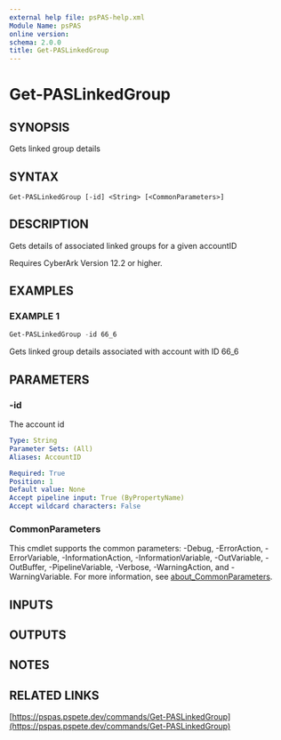 ```yaml
---
external help file: psPAS-help.xml
Module Name: psPAS
online version:
schema: 2.0.0
title: Get-PASLinkedGroup
---
```


# Get-PASLinkedGroup

## SYNOPSIS
Gets linked group details

## SYNTAX

```
Get-PASLinkedGroup [-id] <String> [<CommonParameters>]
```

## DESCRIPTION
Gets details of associated linked groups for a given accountID

Requires CyberArk Version 12.2 or higher.

## EXAMPLES

### EXAMPLE 1
```powershell
Get-PASLinkedGroup -id 66_6
```

Gets linked group details associated with account with ID 66_6

## PARAMETERS

### -id
The account id

```yaml
Type: String
Parameter Sets: (All)
Aliases: AccountID

Required: True
Position: 1
Default value: None
Accept pipeline input: True (ByPropertyName)
Accept wildcard characters: False
```

### CommonParameters
This cmdlet supports the common parameters: -Debug, -ErrorAction, -ErrorVariable, -InformationAction, -InformationVariable, -OutVariable, -OutBuffer, -PipelineVariable, -Verbose, -WarningAction, and -WarningVariable. For more information, see [about_CommonParameters](http://go.microsoft.com/fwlink/?LinkID=113216).

## INPUTS

## OUTPUTS

## NOTES

## RELATED LINKS

[https://pspas.pspete.dev/commands/Get-PASLinkedGroup](https://pspas.pspete.dev/commands/Get-PASLinkedGroup)
